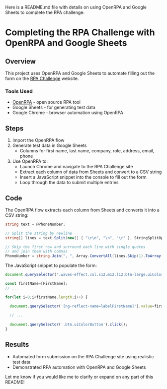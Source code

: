 Here is a README.md file with details on using OpenRPA and Google Sheets to complete the RPA challenge:

# Completing the RPA Challenge with OpenRPA and Google Sheets

## Overview

This project uses OpenRPA and Google Sheets to automate filling out the form on the [RPA Challenge](https://rpachallenge.com/) website.

### Tools Used

- [OpenRPA](https://openrpa.io/) - open source RPA tool
- Google Sheets - for generating test data
- Google Chrome - browser automation using OpenRPA

## Steps

1. Import the OpenRPA flow
2. Generate test data in Google Sheets
   - Columns for first name, last name, company, role, address, email, phone
3. Use OpenRPA to:
   - Launch Chrome and navigate to the RPA Challenge site
   - Extract each column of data from Sheets and convert to a CSV string
   - Insert a JavaScript snippet into the console to fill out the form
   - Loop through the data to submit multiple entries

## Code

The OpenRPA flow extracts each column from Sheets and converts it into a CSV string:

```csharp
string text = @PhoneNumber; 

// Split the string by newline
string[] lines = text.Split(new[] { "\r\n", "\n", "\r" }, StringSplitOptions.RemoveEmptyEntries);

// Skip the first row and surround each line with single quotes 
// and join them with commas
PhoneNumber = string.Join(", ", Array.ConvertAll(lines.Skip(1).ToArray(), line => "'" + line + "'"));
```

The JavaScript snippet to populate the form:

```js
document.querySelector('.waves-effect.col.s12.m12.l12.btn-large.uiColorButton').click();

const firstName=[FirstName]; 
// ...

for(let i=0;i<firstName.length;i++) {

  document.querySelector('[ng-reflect-name=labelFirstName]').value=firstName[i];
  
  // ...
  
  document.querySelector('.btn.uiColorButton').click();
}
```

## Results

- Automated form submission on the RPA Challenge site using realistic test data
- Demonstrated RPA automation with OpenRPA and Google Sheets

Let me know if you would like me to clarify or expand on any part of this README!
